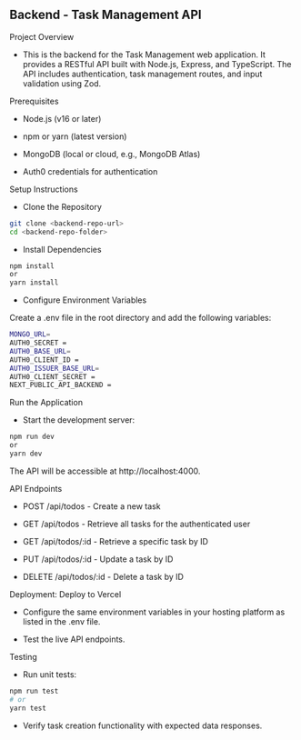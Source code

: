 ## Backend - Task Management API

Project Overview

- This is the backend for the Task Management web application. It provides a RESTful API built with Node.js, Express, and TypeScript. The API includes authentication, task management routes, and input validation using Zod.

Prerequisites

- Node.js (v16 or later)

- npm or yarn (latest version)

- MongoDB (local or cloud, e.g., MongoDB Atlas)

- Auth0 credentials for authentication

Setup Instructions

- Clone the Repository
```bash
git clone <backend-repo-url>
cd <backend-repo-folder>
```
- Install Dependencies
```bash
npm install
or
yarn install
```
- Configure Environment Variables

 Create a .env file in the root directory and add the following variables:
```bash
MONGO_URL= 
AUTH0_SECRET = 
AUTH0_BASE_URL=
AUTH0_CLIENT_ID =  
AUTH0_ISSUER_BASE_URL=
AUTH0_CLIENT_SECRET = 
NEXT_PUBLIC_API_BACKEND = 
```

Run the Application

- Start the development server:
```bash
npm run dev
or
yarn dev
```
The API will be accessible at http://localhost:4000.

API Endpoints

- POST /api/todos - Create a new task

- GET /api/todos - Retrieve all tasks for the authenticated user

- GET /api/todos/:id - Retrieve a specific task by ID

- PUT /api/todos/:id - Update a task by ID

- DELETE /api/todos/:id - Delete a task by ID

Deployment: Deploy to Vercel

- Configure the same environment variables in your hosting platform as listed in the .env file.

- Test the live API endpoints.

Testing

- Run unit tests:
```bash
npm run test
# or
yarn test
```
- Verify task creation functionality with expected data responses.

